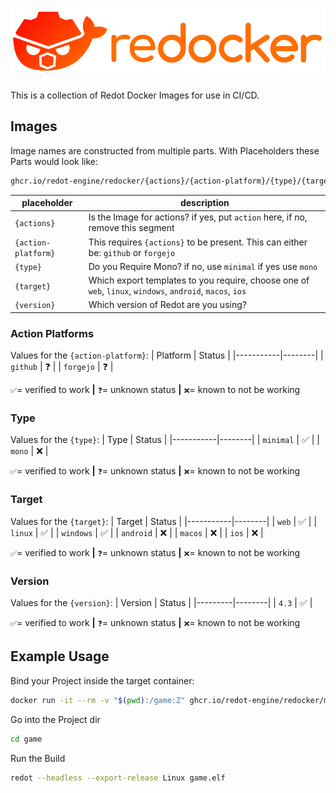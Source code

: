 # ![Redocker](./logo.svg)

This is a collection of Redot Docker Images for use in CI/CD.

## Images

Image names are constructed from multiple parts.
With Placeholders these Parts would look like:

```sh
ghcr.io/redot-engine/redocker/{actions}/{action-platform}/{type}/{target}-{version}:latest
```

| placeholder         | description                                                                                               |
| ------------------- | --------------------------------------------------------------------------------------------------------- |
| `{actions}`         | Is the Image for actions? if yes, put `action` here, if no, remove this segment                           |
| `{action-platform}` | This requires `{actions}` to be present. This can either be: `github` or `forgejo`                        |
| `{type}`            | Do you Require Mono? if no, use `minimal` if yes use `mono`                                               |
| `{target}`          | Which export templates to you require, choose one of `web`, `linux`, `windows`, `android`, `macos`, `ios` |
| `{version}`         | Which version of Redot are you using?                                                                     |

### Action Platforms

Values for the `{action-platform}`:
| Platform | Status |
|-----------|--------|
| `github` | ❓ |
| `forgejo` | ❓ |

`✅`= verified to work **|** `❓`= unknown status **|** `❌`= known to not be working

### Type

Values for the `{type}`:
| Type | Status |
|-----------|--------|
| `minimal` | ✅ |
| `mono` | ❌ |

`✅`= verified to work **|** `❓`= unknown status **|** `❌`= known to not be working

### Target

Values for the `{target}`:
| Target | Status |
|-----------|--------|
| `web` | ✅ |
| `linux` | ✅ |
| `windows` | ✅ |
| `android` | ❌ |
| `macos` | ❌ |
| `ios` | ❌ |

`✅`= verified to work **|** `❓`= unknown status **|** `❌`= known to not be working

### Version

Values for the `{version}`:
| Version | Status |
|---------|--------|
| `4.3` | ✅ |

`✅`= verified to work **|** `❓`= unknown status **|** `❌`= known to not be working

## Example Usage

Bind your Project inside the target container:

```sh
docker run -it --rm -v "$(pwd):/game:Z" ghcr.io/redot-engine/redocker/minimal/linux-4.3:latest sh
```

Go into the Project dir

```sh
cd game
```

Run the Build

```sh
redot --headless --export-release Linux game.elf
```
